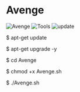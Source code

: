 # Avenge


![Avenge](https://user-images.githubusercontent.com/76620513/112361669-a7821e80-8cf9-11eb-802d-4aa2c9086975.png)
![Tools](https://user-images.githubusercontent.com/76620513/112361707-b10b8680-8cf9-11eb-9206-ddc5669e047e.png)
![update](https://user-images.githubusercontent.com/76620513/112361730-b7016780-8cf9-11eb-9205-6f2f03de6386.png)

<p>$ apt-get update</p>
<p>$ apt-get upgrade -y</p>
<p>$ cd Avenge</p>
<p>$ chmod +x Avenge.sh</p>
<p>$ ./Avenge.sh</p>
